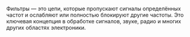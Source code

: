 Фильтры — это цепи, которые пропускают сигналы определённых частот и ослабляют или полностью блокируют другие частоты. Это ключевая концепция в обработке сигналов, звуке, радио и многих других областях электроники.
